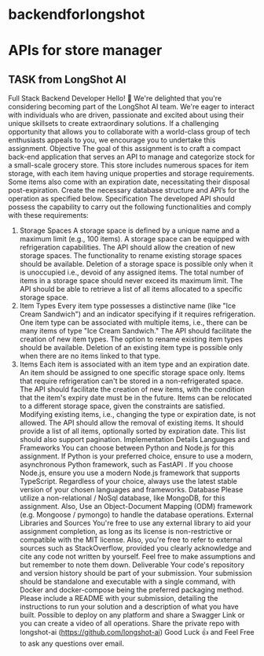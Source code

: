 # backendforlongshot
# APIs for store manager
## TASK from LongShot AI

Full Stack Backend Developer
Hello! 👋​
We're delighted that you're considering becoming part of the LongShot AI team. We're eager to interact with individuals who are driven, passionate and excited about using their unique skillsets to create extraordinary solutions. If a challenging opportunity that allows you to collaborate with a world-class group of tech enthusiasts appeals to you, we encourage you to undertake this assignment.
Objective
The goal of this assignment is to craft a compact back-end application that serves an API to manage and categorize stock for a small-scale grocery store. This store includes numerous spaces for item storage, with each item having unique properties and storage requirements. Some items also come with an expiration date, necessitating their disposal post-expiration. Create the necessary database structure and API’s for the operation as specified below. 
Specification
The developed API should possess the capability to carry out the following functionalities and comply with these requirements:
1. Storage Spaces
A storage space is defined by a unique name and a maximum limit (e.g., 100 items).
A storage space can be equipped with refrigeration capabilities.
The API should allow the creation of new storage spaces.
The functionality to rename existing storage spaces should be available.
Deletion of a storage space is possible only when it is unoccupied i.e., devoid of any assigned items.
The total number of items in a storage space should never exceed its maximum limit.
The API should be able to retrieve a list of all items allocated to a specific storage space.
2. Item Types
Every item type possesses a distinctive name (like "Ice Cream Sandwich") and an indicator specifying if it requires refrigeration.
One item type can be associated with multiple items, i.e., there can be many items of type "Ice Cream Sandwich."
The API should facilitate the creation of new item types.
The option to rename existing item types should be available.
Deletion of an existing item type is possible only when there are no items linked to that type.
3. Items
Each item is associated with an item type and an expiration date.
An item should be assigned to one specific storage space only.
Items that require refrigeration can't be stored in a non-refrigerated space.
The API should facilitate the creation of new items, with the condition that the item's expiry date must be in the future.
Items can be relocated to a different storage space, given the constraints are satisfied.
Modifying existing items, i.e., changing the type or expiration date, is not allowed.
The API should allow the removal of existing items.
It should provide a list of all items, optionally sorted by expiration date. This list should also support pagination.
Implementation Details 
Languages and Frameworks
You can choose between Python and Node.js for this assignment. If Python is your preferred choice, ensure to use a modern, asynchronous Python framework, such as FastAPI . If you choose Node.js, ensure you use a modern Node.js framework that supports TypeScript. Regardless of your choice, always use the latest stable version of your chosen languages and frameworks.
Database
Please utilize a non-relational / NoSql database, like MongoDB, for this assignment. Also, Use an Object-Document Mapping (ODM) framework (e.g. Mongoose / pymongo) to handle the database operations.
External Libraries and Sources
You're free to use any external library to aid your assignment completion, as long as its license is non-restrictive or compatible with the MIT license. Also, you're free to refer to external sources such as StackOverflow, provided you clearly acknowledge and cite any code not written by yourself.
Feel free to make assumptions and but remember to note them down.
Deliverable
Your code's repository and version history should be part of your submission. Your submission should be standalone and executable with a single command, with Docker and docker-compose being the preferred packaging method. Please include a README with your submission, detailing the instructions to run your solution and a description of what you have built.
Possible to deploy on any platform and share a Swagger Link or you can create a video of all operations.
Share the private repo with longshot-ai (https://github.com/longshot-ai)
Good Luck 👍 and Feel Free to ask any questions over email.

